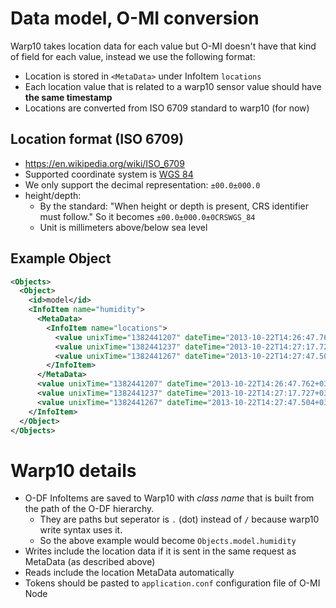 
Data model, O-MI conversion
===========================

Warp10 takes location data for each value but O-MI doesn't have that kind of field for each value, instead we use the following format:

* Location is stored in `<MetaData>` under InfoItem `locations`
* Each location value that is related to a warp10 sensor value should have __the same timestamp__
* Locations are converted from ISO 6709 standard to warp10 (for now)

Location format (ISO 6709)
--------------------------

* https://en.wikipedia.org/wiki/ISO_6709
* Supported coordinate system is [WGS 84](https://en.wikipedia.org/wiki/World_Geodetic_System#WGS84)
* We only support the decimal representation: `±00.0±000.0`
* height/depth:
  - By the standard: "When height or depth is present, CRS identifier must follow." So it becomes `±00.0±000.0±0CRSWGS_84`
  - Unit is millimeters above/below sea level

Example Object
---------------

```xml
<Objects>
  <Object>
    <id>model</id>
    <InfoItem name="humidity">
      <MetaData>
        <InfoItem name="locations">
          <value unixTime="1382441207" dateTime="2013-10-22T14:26:47.762+03:00" type="ISO 6709">+51.50198796764016+000.005952995270490646+12345CRSWGS_84/</value>
          <value unixTime="1382441237" dateTime="2013-10-22T14:27:17.727+03:00" type="ISO 6709">+51.50198796764016+000.005952995270490646+42313CRSWGS_84/</value>
          <value unixTime="1382441267" dateTime="2013-10-22T14:27:47.504+03:00" type="ISO 6709">+51.50198796764016+000.005952995270490646+12423CRSWGS_84/</value>
        </InfoItem>
      </MetaData>
      <value unixTime="1382441207" dateTime="2013-10-22T14:26:47.762+03:00" type="xs:double">79.16</value>
      <value unixTime="1382441237" dateTime="2013-10-22T14:27:17.727+03:00" type="xs:double">75.87</value>
      <value unixTime="1382441267" dateTime="2013-10-22T14:27:47.504+03:00" type="xs:double">73.55</value>
    </InfoItem>
  </Object>
</Objects>
```

Warp10 details
==============

* O-DF InfoItems are saved to Warp10 with *class name* that is built from the path of the O-DF hierarchy.
  - They are paths but seperator is `.` (dot) instead of `/` because warp10 write syntax uses it.
  - So the above example would become `Objects.model.humidity`
* Writes include the location data if it is sent in the same request as MetaData (as described above)
* Reads include the location MetaData automatically
* Tokens should be pasted to `application.conf` configuration file of O-MI Node

